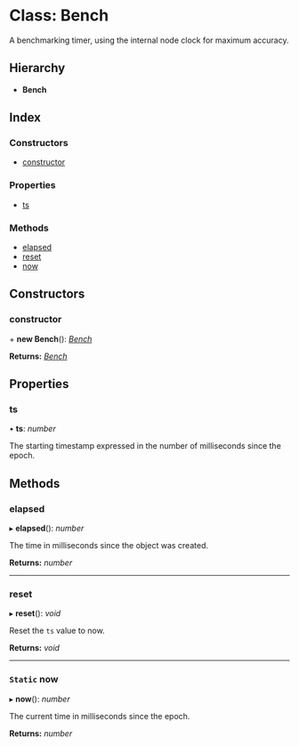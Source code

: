 
# Class: Bench

A benchmarking timer, using the internal node clock for maximum accuracy.

## Hierarchy

* **Bench**

## Index

### Constructors

* [constructor](_hoek_8_5_0_index_d_.bench.md#constructor)

### Properties

* [ts](_hoek_8_5_0_index_d_.bench.md#ts)

### Methods

* [elapsed](_hoek_8_5_0_index_d_.bench.md#elapsed)
* [reset](_hoek_8_5_0_index_d_.bench.md#reset)
* [now](_hoek_8_5_0_index_d_.bench.md#static-now)

## Constructors

###  constructor

\+ **new Bench**(): *[Bench](_hoek_8_5_0_index_d_.bench.md)*

**Returns:** *[Bench](_hoek_8_5_0_index_d_.bench.md)*

## Properties

###  ts

• **ts**: *number*

The starting timestamp expressed in the number of milliseconds since the epoch.

## Methods

###  elapsed

▸ **elapsed**(): *number*

The time in milliseconds since the object was created.

**Returns:** *number*

___

###  reset

▸ **reset**(): *void*

Reset the `ts` value to now.

**Returns:** *void*

___

### `Static` now

▸ **now**(): *number*

The current time in milliseconds since the epoch.

**Returns:** *number*
